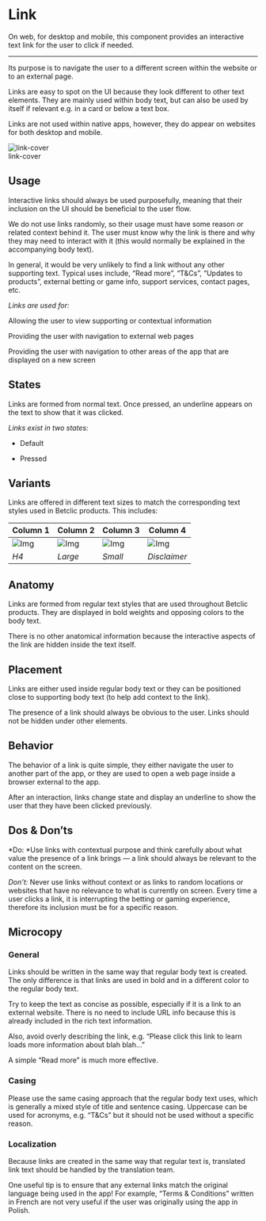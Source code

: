 
# Link

On web, for desktop and mobile, this component provides an interactive text link for the user to click if needed.

---

Its purpose is to navigate the user to a different screen within the website or to an external page.

Links are easy to spot on the UI because they look different to other text elements. They are mainly used within body text, but can also be used by itself if relevant e.g. in a card or below a text box.

Links are not used within native apps, however, they do appear on websites for both desktop and mobile.

  
![link-cover](https://studio-assets.supernova.io/design-systems/27883/0ee265df-9e21-4984-af11-e4d2baa4d33f.png)  
link-cover  


## Usage

Interactive links should always be used purposefully, meaning that their inclusion on the UI should be beneficial to the user flow.

We do not use links randomly, so their usage must have some reason or related context behind it. The user must know why the link is there and why they may need to interact with it (this would normally be explained in the accompanying body text).

In general, it would be very unlikely to find a link without any other supporting text. Typical uses include, “Read more”, “T&Cs”, “Updates to products”, external betting or game info, support services, contact pages, etc.

*Links are used for:*

Allowing the user to view supporting or contextual information

Providing the user with navigation to external web pages

Providing the user with navigation to other areas of the app that are displayed on a new screen

## States

Links are formed from normal text. Once pressed, an underline appears on the text to show that it was clicked.

*Links exist in two states:*

- Default

- Pressed

## Variants

Links are offered in different text sizes to match the corresponding text styles used in Betclic products. This includes:

  
| Column 1 | Column 2 | Column 3 | Column 4 |  
| --- | --- | --- | --- |  
| ![Img](https://studio-assets.supernova.io/design-systems/27883/e8f25aee-02cc-4e6a-8e78-69ab07c27f05.png) | ![Img](https://studio-assets.supernova.io/design-systems/27883/cd914c61-90ca-4d6b-b606-a9589dc77d47.png) | ![Img](https://studio-assets.supernova.io/design-systems/27883/590f11f3-19ed-4c21-9225-21cf87586390.png) | ![Img](https://studio-assets.supernova.io/design-systems/27883/a150bbb9-79c6-42cd-8d62-b2a3d95c9849.png) |  
| *H4* | *Large* | *Small* | *Disclaimer* |  


## Anatomy

Links are formed from regular text styles that are used throughout Betclic products. They are displayed in bold weights and opposing colors to the body text.

There is no other anatomical information because the interactive aspects of the link are hidden inside the text itself.

## Placement

Links are either used inside regular body text or they can be positioned close to supporting body text (to help add context to the link).

The presence of a link should always be obvious to the user. Links should not be hidden under other elements.

## Behavior

The behavior of a link is quite simple, they either navigate the user to another part of the app, or they are used to open a web page inside a browser external to the app.

After an interaction, links change state and display an underline to show the user that they have been clicked previously.

## Dos & Don’ts

*Do: *Use links with contextual purpose and think carefully about what value the presence of a link brings — a link should always be relevant to the content on the screen.

*Don’t:* Never use links without context or as links to random locations or websites that have no relevance to what is currently on screen. Every time a user clicks a link, it is interrupting the betting or gaming experience, therefore its inclusion must be for a specific reason.

## Microcopy

### General

Links should be written in the same way that regular body text is created. The only difference is that links are used in bold and in a different color to the regular body text.

Try to keep the text as concise as possible, especially if it is a link to an external website. There is no need to include URL info because this is already included in the rich text information.

Also, avoid overly describing the link, e.g. “Please click this link to learn loads more information about blah blah...”

A simple “Read more” is much more effective.

### Casing

Please use the same casing approach that the regular body text uses, which is generally a mixed style of title and sentence casing. Uppercase can be used for acronyms, e.g. “T&Cs” but it should not be used without a specific reason.

### Localization

Because links are created in the same way that regular text is, translated link text should be handled by the translation team.

One useful tip is to ensure that any external links match the original language being used in the app! For example, “Terms & Conditions” written in French are not very useful if the user was originally using the app in Polish.